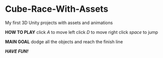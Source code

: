 # Cube-Race-With-Assets
My first 3D Unity projects with assets and animations

**HOW TO PLAY**
click *A* to move left
click *D* to move right
click *space* to jump

**MAIN GOAL**
dodge all the objects and reach the finish line

***HAVE FUN!***
